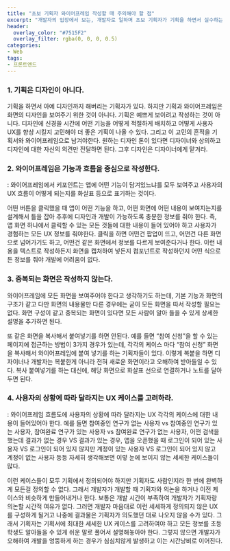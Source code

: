 ```yaml
---
title: "초보 기획자 와이어프레임 작성할 때 주의해야 할 점"
excerpt: "개발자의 입장에서 보는, 개발자로 일하며 초보 기획자가 기획을 하면서 실수하는 내용과 와이어프레임을 작성할 때 주의해야 할 점에 대한 내 생각을 정리해보았다."
header:
  overlay_color: "#7515F2"
  overlay_filter: rgba(0, 0, 0, 0.5)
categories:
- Web
tags:
- 프론트엔드
---
```



### 1. 기획은 디자인이 아니다.
기획을 하면서 아예 디자인까지 해버리는 기획자가 있다. 하지만 기획과 와이어프레임은 화면의 디자인을 보여주기 위한 것이 아니다. 기획은 예쁘게 보이려고 작성하는 것이 아니다. 디자인에 신경쓸 시간에 어떤 기능을 어떻게 적절하게 배치하고 어떻게 사용자 UX를 향상 시킬지 고민해야 더 좋은 기획이 나올 수 있다. 그리고 이 고민의 흔적을 기획서와 와이어프레임으로 남겨야한다. 원하는 디자인 톤이 있다면 디자이너와 상의하고 디자인에 대한 자신의 의견만 전달하면 된다. 그후 디자인은 디자이너에게 맡겨라.

### 2. 와이어프레임은 기능과 흐름을 중심으로 작성한다.
: 와이어프레임에서 키포인트는 앱에 어떤 기능이 담겨있느냐를 모두 보여주고 사용자의 UX 흐름이 어떻게 되는지를 화살표 등으로 표기하는 것이다.

어떤 버튼을 클릭했을 때 앱이 어떤 기능을 하고, 어떤 화면에 어떤 내용이 보여지는지를 설계해서 틀을 잡아 추후에 디자인과 개발이 가능하도록 충분한 정보를 줘야 한다. 즉, 앱 화면 하나에서 클릭할 수 있는 모든 것들에 대한 내용이 들어 있어야 하고 사용자가 경험하는 모든 UX 정보를 줘야한다. 클릭을 하면 어떤건 팝업이 뜨고, 어떤건 다른 화면으로 넘어가기도 하고, 어떤건 같은 화면에서 정보를 다르게 보여준다거나 한다. 이런 내용을 텍스트로 작성하든지 화면을 캡처하여 넣든지 컴포넌트로 작성하던지 어떤 식으로든 정보를 줘야 개발에 어려움이 없다.

### 3. 중복되는 화면은 작성하지 않는다.
와이어프레임에 모든 화면을 보여주어야 한다고 생각하기도 하는데, 기본 기능과 화면의 구조가 같고 다만 화면의 내용물만 다른 경우에는 굳이 모든 화면을 따서 작성할 필요는 없다. 화면 구성이 같고 중복되는 화면이 있다면 모든 사람이 알아 들을 수 있게 상세한 설명을 추가하면 된다.

또 같은 화면을 복사해서 붙여넣기를 하면 안된다. 예를 들면 “참여 신청”을 할 수 있는 페이지에 접근하는 방법이 3가지 경우가 있는데, 각각의 케이스 마다 “참여 신청” 화면을 복사해서 와이어프레임에 붙여 넣기를 하는 기획자들이 있다. 이렇게 복붙을 하면 디자이너나 개발자는 복붙한게 아니라 전혀 새로운 화면이라고 오해하여 받아들일 수 있다. 복사 붙여넣기를 하는 대신에, 해당 화면으로 화살표 선으로 연결하거나 노트를 달아두면 된다.

### 4. 사용자의 상황에 따라 달라지는 UX 케이스를 고려하라.
: 와이어프레임 흐름도에 사용자의 상황에 따라 달라지는 UX 각각의 케이스에 대한 내용이 들어있어야 한다. 예를 들면 참여중인 연구가 없는 사용자 vs 참여중인 연구가 있는 사용자, 참여완료 연구가 있는 사용자 vs 참여완료 연구가 없는 사용자, 어떤 검색을 했는데 결과가 없는 경우 VS 결과가 있는 경우, 앱을 오픈했을 때 로그인이 되어 있는 사용자 VS 로그인이 되어 있지 않지만 계정이 있는 사용자 VS 로그인이 되어 있지 않고 계정이 없는 사용자 등등 자세히 생각해보면 이렇 눈에 보이지 않는 세세한 케이스들이 많다.

이런 케이스들이 모두 기획에서 정의되어야 하지만 기획자도 사람인지라 한 번에 완벽하게 모든걸 정의할 수 없다. 그래서  개발자가 개발할 때 기획자와 의논을 하거나 이전 케이스와 비슷하게  만들어내거나 한다. 보통은 개발 시간이 부족하여 개발자가 기획자랑 의논할 시간적 여유가 없다.  그러면 개발자 마음대로 이런 세세하게 정의되지 않은 UX를 구성하게 될거고 나중에 결과물은 기획자가 의도했던 대로 나오지 않을 수가 있다. 그래서 기획자는 기획서에 최대한 세세한 UX 케이스를 고려하여야 하고 모든 정보를 초등학생도 알아들을 수 있게 쉬운 말로 풀어서 설명해놓아야 한다. 그렇지 않으면 개발자가 오해하여 개발을 엉뚱하게 하는 경우가 심심치않게 발생하고 이는 시간낭비로 이어진다.
